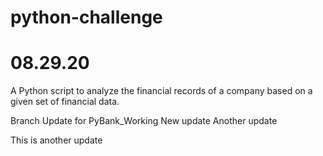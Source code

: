 # python-challenge
# 08.29.20
A Python script to analyze the financial records of a company based on a given set of financial data.

Branch Update for PyBank_Working
New update
Another update

This is another update

